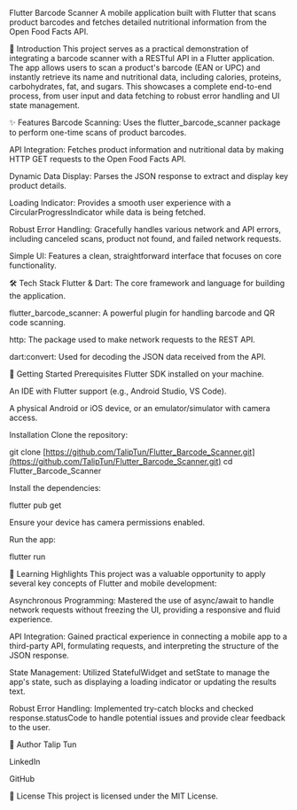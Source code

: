 Flutter Barcode Scanner
A mobile application built with Flutter that scans product barcodes and fetches detailed nutritional information from the Open Food Facts API.

📖 Introduction
This project serves as a practical demonstration of integrating a barcode scanner with a RESTful API in a Flutter application. The app allows users to scan a product's barcode (EAN or UPC) and instantly retrieve its name and nutritional data, including calories, proteins, carbohydrates, fat, and sugars. This showcases a complete end-to-end process, from user input and data fetching to robust error handling and UI state management.

✨ Features
Barcode Scanning: Uses the flutter_barcode_scanner package to perform one-time scans of product barcodes.

API Integration: Fetches product information and nutritional data by making HTTP GET requests to the Open Food Facts API.

Dynamic Data Display: Parses the JSON response to extract and display key product details.

Loading Indicator: Provides a smooth user experience with a CircularProgressIndicator while data is being fetched.

Robust Error Handling: Gracefully handles various network and API errors, including canceled scans, product not found, and failed network requests.

Simple UI: Features a clean, straightforward interface that focuses on core functionality.

🛠️ Tech Stack
Flutter & Dart: The core framework and language for building the application.

flutter_barcode_scanner: A powerful plugin for handling barcode and QR code scanning.

http: The package used to make network requests to the REST API.

dart:convert: Used for decoding the JSON data received from the API.

🚀 Getting Started
Prerequisites
Flutter SDK installed on your machine.

An IDE with Flutter support (e.g., Android Studio, VS Code).

A physical Android or iOS device, or an emulator/simulator with camera access.

Installation
Clone the repository:

git clone [https://github.com/TalipTun/Flutter_Barcode_Scanner.git](https://github.com/TalipTun/Flutter_Barcode_Scanner.git)
cd Flutter_Barcode_Scanner

Install the dependencies:

flutter pub get

Ensure your device has camera permissions enabled.

Run the app:

flutter run

🧠 Learning Highlights
This project was a valuable opportunity to apply several key concepts of Flutter and mobile development:

Asynchronous Programming: Mastered the use of async/await to handle network requests without freezing the UI, providing a responsive and fluid experience.

API Integration: Gained practical experience in connecting a mobile app to a third-party API, formulating requests, and interpreting the structure of the JSON response.

State Management: Utilized StatefulWidget and setState to manage the app's state, such as displaying a loading indicator or updating the results text.

Robust Error Handling: Implemented try-catch blocks and checked response.statusCode to handle potential issues and provide clear feedback to the user.

👤 Author
Talip Tun

LinkedIn

GitHub

📄 License
This project is licensed under the MIT License.
